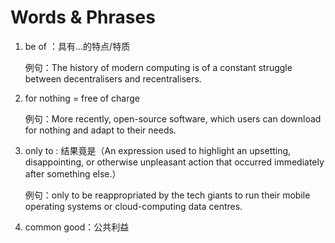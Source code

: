# Words & Phrases

1. be of ：具有...的特点/特质

   例句：The history of modern computing is of a constant struggle between decentralisers and recentralisers.

2. for nothing = free of charge

   例句：More recently, open-source software, which users can  download for nothing and adapt to their needs.

3. only to : 结果竟是（An expression used to highlight an upsetting, disappointing, or otherwise unpleasant action that occurred immediately after something else.）

   例句：only to  be reappropriated by the tech giants to run their mobile  operating systems or cloud-computing data centres.

4. common good：公共利益
